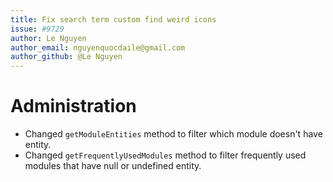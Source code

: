 ```yaml
---
title: Fix search term custom find weird icons
issue: #9729
author: Le Nguyen
author_email: nguyenquocdaile@gmail.com
author_github: @Le Nguyen
---
```

# Administration
* Changed `getModuleEntities` method to filter which module doesn't have entity.
* Changed `getFrequentlyUsedModules` method to filter frequently used modules that have null or undefined entity.

